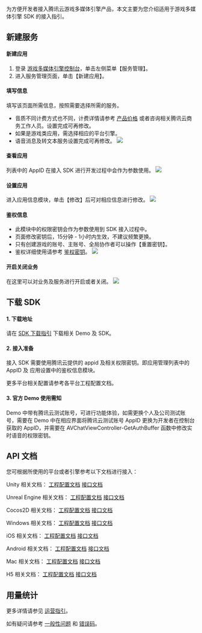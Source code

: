 为方便开发者接入腾讯云游戏多媒体引擎产品，本文主要为您介绍适用于游戏多媒体引擎 SDK 的接入指引。



## 新建服务
#### 新建应用
1. 登录 [游戏多媒体引擎控制台](https://console.cloud.tencent.com/gamegme)，单击左侧菜单【服务管理】。
2. 进入服务管理页面，单击【新建应用】。


#### 填写信息
填写该页面所需信息，按照需要选择所需的服务。 
- 音质不同计费方式也不同，计费详情请参考 [产品价格](https://cloud.tencent.com/document/product/607/17808) 或者咨询相关腾讯云商务工作人员。设置完成可再修改。
- 如果是游戏类应用，需选择相应的平台引擎。
- 语音消息及转文本服务设置完成可再修改。
![](https://main.qcloudimg.com/raw/c9079ef80e95f9687d06c71fed184a77.png)


#### 查看应用
列表中的 AppID 在接入 SDK 进行开发过程中会作为参数使用。
![](https://main.qcloudimg.com/raw/e3d73133eeb7b8f0475e8d3d65dbb9e5.jpg)


#### 设置应用
进入应用信息模块，单击【修改】后可对相应信息进行修改。
![](https://main.qcloudimg.com/raw/e1cf88f30e5c710c1b275928f709e634.png)



#### 鉴权信息

- 此模块中的权限密钥会作为参数使用到 SDK 接入过程中。 
- 页面修改密钥后，15分钟 - 1小时内生效，不建议频繁更换。
- 只有创建游戏的账号、主账号、全局协作者可以操作【重置密钥】。
- 鉴权详细使用请参考 [鉴权密钥](https://cloud.tencent.com/document/product/607/12218)。
![](https://main.qcloudimg.com/raw/8ed735541dc699670bab4116f75efa89.jpg)


#### 开启关闭业务
在这里可以对业务及服务进行开启或者关闭。
![](https://main.qcloudimg.com/raw/367f21e08b3f84720feb09c7a588aa9c.png)



## 下载 SDK 
#### 1. 下载地址
请在 [SDK 下载指引](https://cloud.tencent.com/document/product/607/18521) 下载相关 Demo 及 SDK。

#### 2. 接入准备
接入 SDK 需要使用腾讯云提供的 appid 及相关权限密钥。即应用管理列表中的 AppID 及 应用设置中的鉴权信息模块。

更多平台相关配置请参考各平台工程配置文档。

#### 3. 官方 Demo 使用需知
Demo 中带有腾讯云测试账号，可进行功能体验，如需更换个人及公司测试账号，需要在 Demo 中在相应界面将腾讯云测试账号 AppID 更换为开发者在控制台获取的 AppID，并需要在 AVChatViewController-GetAuthBuffer 函数中修改实时语音的权限密钥。


## API 文档
您可根据所使用的平台或者引擎参考以下文档进行接入：

Unity 相关文档：
[工程配置文档](https://cloud.tencent.com/document/product/607/10783)
[接口文档](https://cloud.tencent.com/document/product/607/15228)

Unreal Engine 相关文档：
[工程配置文档](https://cloud.tencent.com/document/product/607/17025)
[接口文档](https://cloud.tencent.com/document/product/607/15231)

Cocos2D 相关文档：
[工程配置文档](https://cloud.tencent.com/document/product/607/15216)
[接口文档](https://cloud.tencent.com/document/product/607/15218)

Windows 相关文档：
[工程配置文档](https://cloud.tencent.com/document/product/607/19068)
[接口文档](https://cloud.tencent.com/document/product/607/15232)

iOS 相关文档：
[工程配置文档](https://cloud.tencent.com/document/product/607/15219)
[接口文档](https://cloud.tencent.com/document/product/607/15221)

Android 相关文档：
[工程配置文档](https://cloud.tencent.com/document/product/607/15203)
[接口文档](https://cloud.tencent.com/document/product/607/15210)

Mac 相关文档：
[工程配置文档](https://cloud.tencent.com/document/product/607/18617)
[接口文档](https://cloud.tencent.com/document/product/607/18739)

H5 相关文档：
[工程配置文档](https://cloud.tencent.com/document/product/607/32156)
[接口文档](https://cloud.tencent.com/document/product/607/32157)



## 用量统计
更多详情请参见 [运营指引](https://cloud.tencent.com/document/product/607/17448)。



如有疑问请参考 [一般性问题](https://cloud.tencent.com/document/product/607/30408) 和 [错误码](https://cloud.tencent.com/document/product/607/15173)。




